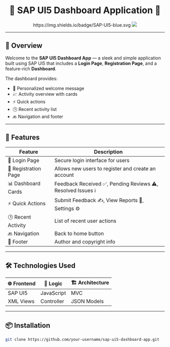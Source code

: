 <h1 align="center">🌟 SAP UI5 Dashboard Application 🌟</h1>

<p align="center">
  https://img.shields.io/badge/SAP-UI5-blue.svg
  <img src="https://img.shields.io/badge/Status-Completed-brsvg
  <img src="https://img.shadge/Author-Sujit%20Mahapatra-orange.svg
</p>

---

## 📖 Overview

Welcome to the **SAP UI5 Dashboard App** — a sleek and simple application built using SAP UI5 that includes a **Login Page**, **Registration Page**, and a feature-rich **Dashboard**.

The dashboard provides:
- 🎉 Personalized welcome message  
- 📈 Activity overview with cards  
- ⚡ Quick actions  
- 🕒 Recent activity list  
- 🔙 Navigation and footer  

---

## 🚀 Features

| Feature              | Description                                                                 |
|----------------------|-----------------------------------------------------------------------------|
| 🔐 Login Page        | Secure login interface for users                                            |
| 📝 Registration Page | Allows new users to register and create an account                          |
| 📊 Dashboard Cards   | Feedback Received ✅, Pending Reviews ⚠️, Resolved Issues ℹ️                 |
| ⚡ Quick Actions      | Submit Feedback ✍️, View Reports 📄, Settings ⚙️                             |
| 🕒 Recent Activity    | List of recent user actions                                                 |
| 🔙 Navigation         | Back to home button                                                         |
| 📜 Footer             | Author and copyright info                                                   |

---

## 🛠️ Technologies Used

<div align="center">

| 🌐 Frontend | 🧠 Logic | 🏗️ Architecture |
|------------|----------|-----------------|
| SAP UI5    | JavaScript | MVC           |
| XML Views  | Controller | JSON Models   |

</div>

---

## 📦 Installation

```bash
git clone https://github.com/your-username/sap-ui5-dashboard-app.git
